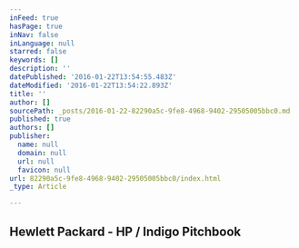 ```yaml
---
inFeed: true
hasPage: true
inNav: false
inLanguage: null
starred: false
keywords: []
description: ''
datePublished: '2016-01-22T13:54:55.483Z'
dateModified: '2016-01-22T13:54:22.893Z'
title: ''
author: []
sourcePath: _posts/2016-01-22-82290a5c-9fe8-4968-9402-29505005bbc0.md
published: true
authors: []
publisher:
  name: null
  domain: null
  url: null
  favicon: null
url: 82290a5c-9fe8-4968-9402-29505005bbc0/index.html
_type: Article

---
```

## Hewlett Packard - HP / Indigo Pitchbook